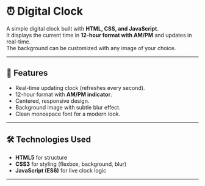 # ⏰ Digital Clock

A simple digital clock built with **HTML, CSS, and JavaScript**.  
It displays the current time in **12-hour format with AM/PM** and updates in real-time.  
The background can be customized with any image of your choice.  

---

## 🚀 Features
- Real-time updating clock (refreshes every second).
- 12-hour format with **AM/PM indicator**.
- Centered, responsive design.
- Background image with subtle blur effect.
- Clean monospace font for a modern look.

---

## 🛠️ Technologies Used
- **HTML5** for structure
- **CSS3** for styling (flexbox, background, blur)
- **JavaScript (ES6)** for live clock logic

---
